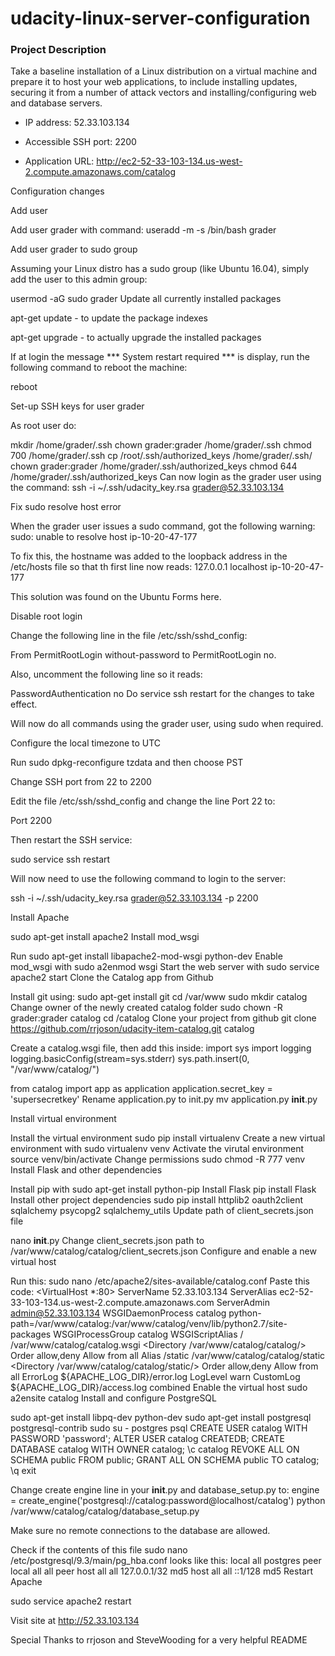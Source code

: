 # udacity-linux-server-configuration

### Project Description

Take a baseline installation of a Linux distribution on a virtual machine and prepare it to host your web applications, to include installing updates, securing it from a number of attack vectors and installing/configuring web and database servers.

- IP address: 52.33.103.134

- Accessible SSH port: 2200

- Application URL: http://ec2-52-33-103-134.us-west-2.compute.amazonaws.com/catalog

Configuration changes

Add user

Add user grader with command: useradd -m -s /bin/bash grader

Add user grader to sudo group

Assuming your Linux distro has a sudo group (like Ubuntu 16.04), simply add the user to this admin group:

usermod -aG sudo grader
Update all currently installed packages

apt-get update - to update the package indexes

apt-get upgrade - to actually upgrade the installed packages

If at login the message *** System restart required *** is display, run the following command to reboot the machine:

reboot

Set-up SSH keys for user grader

As root user do:

mkdir /home/grader/.ssh
chown grader:grader /home/grader/.ssh
chmod 700 /home/grader/.ssh
cp /root/.ssh/authorized_keys /home/grader/.ssh/
chown grader:grader /home/grader/.ssh/authorized_keys
chmod 644 /home/grader/.ssh/authorized_keys
Can now login as the grader user using the command: ssh -i ~/.ssh/udacity_key.rsa grader@52.33.103.134

Fix sudo resolve host error

When the grader user issues a sudo command, got the following warning: sudo: unable to resolve host ip-10-20-47-177

To fix this, the hostname was added to the loopback address in the /etc/hosts file so that th first line now reads: 127.0.0.1 localhost ip-10-20-47-177

This solution was found on the Ubuntu Forms here.

Disable root login

Change the following line in the file /etc/ssh/sshd_config:

From PermitRootLogin without-password to PermitRootLogin no.

Also, uncomment the following line so it reads:

PasswordAuthentication no
Do service ssh restart for the changes to take effect.

Will now do all commands using the grader user, using sudo when required.

Configure the local timezone to UTC

Run sudo dpkg-reconfigure tzdata and then choose PST


Change SSH port from 22 to 2200

Edit the file /etc/ssh/sshd_config and change the line Port 22 to:

Port 2200

Then restart the SSH service:

sudo service ssh restart

Will now need to use the following command to login to the server:

ssh -i ~/.ssh/udacity_key.rsa grader@52.33.103.134 -p 2200

Install Apache

sudo apt-get install apache2
Install mod_wsgi

Run sudo apt-get install libapache2-mod-wsgi python-dev
Enable mod_wsgi with sudo a2enmod wsgi
Start the web server with sudo service apache2 start
Clone the Catalog app from Github

Install git using: sudo apt-get install git
cd /var/www
sudo mkdir catalog
Change owner of the newly created catalog folder sudo chown -R grader:grader catalog
cd /catalog
Clone your project from github git clone https://github.com/rrjoson/udacity-item-catalog.git catalog

Create a catalog.wsgi file, then add this inside:
import sys
import logging
logging.basicConfig(stream=sys.stderr)
sys.path.insert(0, "/var/www/catalog/")

from catalog import app as application
application.secret_key = 'supersecretkey'
Rename application.py to init.py mv application.py __init__.py

Install virtual environment

Install the virtual environment sudo pip install virtualenv
Create a new virtual environment with sudo virtualenv venv
Activate the virutal environment source venv/bin/activate
Change permissions sudo chmod -R 777 venv
Install Flask and other dependencies

Install pip with sudo apt-get install python-pip
Install Flask pip install Flask
Install other project dependencies sudo pip install httplib2 oauth2client sqlalchemy psycopg2 sqlalchemy_utils
Update path of client_secrets.json file

nano __init__.py
Change client_secrets.json path to /var/www/catalog/catalog/client_secrets.json
Configure and enable a new virtual host

Run this: sudo nano /etc/apache2/sites-available/catalog.conf
Paste this code:
<VirtualHost *:80>
    ServerName    52.33.103.134
    ServerAlias ec2-52-33-103-134.us-west-2.compute.amazonaws.com
    ServerAdmin admin@52.33.103.134
    WSGIDaemonProcess catalog python-path=/var/www/catalog:/var/www/catalog/venv/lib/python2.7/site-packages
    WSGIProcessGroup catalog
    WSGIScriptAlias / /var/www/catalog/catalog.wsgi
    <Directory /var/www/catalog/catalog/>
        Order allow,deny
        Allow from all
    </Directory>
    Alias /static /var/www/catalog/catalog/static
    <Directory /var/www/catalog/catalog/static/>
        Order allow,deny
        Allow from all
    </Directory>
    ErrorLog ${APACHE_LOG_DIR}/error.log
    LogLevel warn
    CustomLog ${APACHE_LOG_DIR}/access.log combined
</VirtualHost>
Enable the virtual host sudo a2ensite catalog
Install and configure PostgreSQL

sudo apt-get install libpq-dev python-dev
sudo apt-get install postgresql postgresql-contrib
sudo su - postgres
psql
CREATE USER catalog WITH PASSWORD 'password';
ALTER USER catalog CREATEDB;
CREATE DATABASE catalog WITH OWNER catalog;
\c catalog
REVOKE ALL ON SCHEMA public FROM public;
GRANT ALL ON SCHEMA public TO catalog;
\q
exit

Change create engine line in your __init__.py and database_setup.py to: engine = create_engine('postgresql://catalog:password@localhost/catalog')
python /var/www/catalog/catalog/database_setup.py

Make sure no remote connections to the database are allowed. 

Check if the contents of this file sudo nano /etc/postgresql/9.3/main/pg_hba.conf looks like this:
local   all             postgres                                peer
local   all             all                                     peer
host    all             all             127.0.0.1/32            md5
host    all             all             ::1/128                 md5
Restart Apache

sudo service apache2 restart

Visit site at http://52.33.103.134

Special Thanks to rrjoson and SteveWooding for a very helpful README